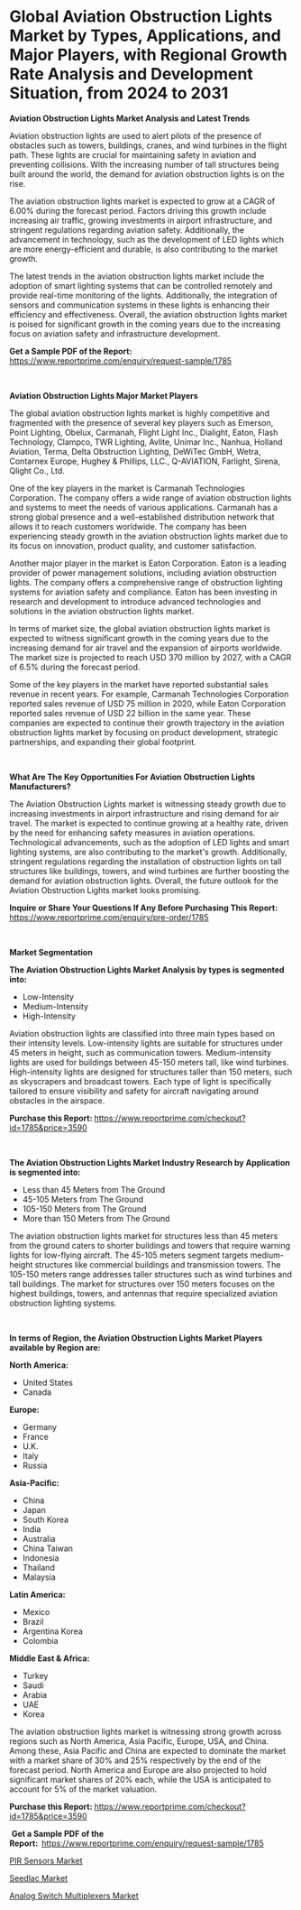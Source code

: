 <p><h1>Global Aviation Obstruction Lights Market by Types, Applications, and Major Players, with Regional Growth Rate Analysis and Development Situation, from 2024 to 2031</h1></p><p><strong>Aviation Obstruction Lights Market Analysis and Latest Trends</strong></p>
<p><p>Aviation obstruction lights are used to alert pilots of the presence of obstacles such as towers, buildings, cranes, and wind turbines in the flight path. These lights are crucial for maintaining safety in aviation and preventing collisions. With the increasing number of tall structures being built around the world, the demand for aviation obstruction lights is on the rise.</p><p>The aviation obstruction lights market is expected to grow at a CAGR of 6.00% during the forecast period. Factors driving this growth include increasing air traffic, growing investments in airport infrastructure, and stringent regulations regarding aviation safety. Additionally, the advancement in technology, such as the development of LED lights which are more energy-efficient and durable, is also contributing to the market growth.</p><p>The latest trends in the aviation obstruction lights market include the adoption of smart lighting systems that can be controlled remotely and provide real-time monitoring of the lights. Additionally, the integration of sensors and communication systems in these lights is enhancing their efficiency and effectiveness. Overall, the aviation obstruction lights market is poised for significant growth in the coming years due to the increasing focus on aviation safety and infrastructure development.</p></p>
<p><strong>Get a Sample PDF of the Report:&nbsp;</strong> <a href="https://www.reportprime.com/enquiry/request-sample/1785">https://www.reportprime.com/enquiry/request-sample/1785</a></p>
<p>&nbsp;</p>
<p><strong>Aviation Obstruction Lights Major Market Players</strong></p>
<p><p>The global aviation obstruction lights market is highly competitive and fragmented with the presence of several key players such as Emerson, Point Lighting, Obelux, Carmanah, Flight Light Inc., Dialight, Eaton, Flash Technology, Clampco, TWR Lighting, Avlite, Unimar Inc., Nanhua, Holland Aviation, Terma, Delta Obstruction Lighting, DeWiTec GmbH, Wetra, Contarnex Europe, Hughey & Phillips, LLC., Q-AVIATION, Farlight, Sirena, Qlight Co., Ltd.</p><p>One of the key players in the market is Carmanah Technologies Corporation. The company offers a wide range of aviation obstruction lights and systems to meet the needs of various applications. Carmanah has a strong global presence and a well-established distribution network that allows it to reach customers worldwide. The company has been experiencing steady growth in the aviation obstruction lights market due to its focus on innovation, product quality, and customer satisfaction.</p><p>Another major player in the market is Eaton Corporation. Eaton is a leading provider of power management solutions, including aviation obstruction lights. The company offers a comprehensive range of obstruction lighting systems for aviation safety and compliance. Eaton has been investing in research and development to introduce advanced technologies and solutions in the aviation obstruction lights market.</p><p>In terms of market size, the global aviation obstruction lights market is expected to witness significant growth in the coming years due to the increasing demand for air travel and the expansion of airports worldwide. The market size is projected to reach USD 370 million by 2027, with a CAGR of 6.5% during the forecast period.</p><p>Some of the key players in the market have reported substantial sales revenue in recent years. For example, Carmanah Technologies Corporation reported sales revenue of USD 75 million in 2020, while Eaton Corporation reported sales revenue of USD 22 billion in the same year. These companies are expected to continue their growth trajectory in the aviation obstruction lights market by focusing on product development, strategic partnerships, and expanding their global footprint.</p></p>
<p>&nbsp;</p>
<p><strong>What Are The Key Opportunities For Aviation Obstruction Lights Manufacturers?</strong></p>
<p><p>The Aviation Obstruction Lights market is witnessing steady growth due to increasing investments in airport infrastructure and rising demand for air travel. The market is expected to continue growing at a healthy rate, driven by the need for enhancing safety measures in aviation operations. Technological advancements, such as the adoption of LED lights and smart lighting systems, are also contributing to the market's growth. Additionally, stringent regulations regarding the installation of obstruction lights on tall structures like buildings, towers, and wind turbines are further boosting the demand for aviation obstruction lights. Overall, the future outlook for the Aviation Obstruction Lights market looks promising.</p></p>
<p><strong>Inquire or Share Your Questions If Any Before Purchasing This Report:</strong> <a href="https://www.reportprime.com/enquiry/pre-order/1785">https://www.reportprime.com/enquiry/pre-order/1785</a></p>
<p>&nbsp;</p>
<p><strong>Market Segmentation</strong></p>
<p><strong>The Aviation Obstruction Lights Market Analysis by types is segmented into:</strong></p>
<p><ul><li>Low-Intensity</li><li>Medium-Intensity</li><li>High-Intensity</li></ul></p>
<p><p>Aviation obstruction lights are classified into three main types based on their intensity levels. Low-intensity lights are suitable for structures under 45 meters in height, such as communication towers. Medium-intensity lights are used for buildings between 45-150 meters tall, like wind turbines. High-intensity lights are designed for structures taller than 150 meters, such as skyscrapers and broadcast towers. Each type of light is specifically tailored to ensure visibility and safety for aircraft navigating around obstacles in the airspace.</p></p>
<p><strong>Purchase this Report:&nbsp;</strong><a href="https://www.reportprime.com/checkout?id=1785&price=3590">https://www.reportprime.com/checkout?id=1785&price=3590</a></p>
<p>&nbsp;</p>
<p><strong>The Aviation Obstruction Lights Market Industry Research by Application is segmented into:</strong></p>
<p><ul><li>Less than 45 Meters from The Ground</li><li>45-105 Meters from The Ground</li><li>105-150 Meters from The Ground</li><li>More than 150 Meters from The Ground</li></ul></p>
<p><p>The aviation obstruction lights market for structures less than 45 meters from the ground caters to shorter buildings and towers that require warning lights for low-flying aircraft. The 45-105 meters segment targets medium-height structures like commercial buildings and transmission towers. The 105-150 meters range addresses taller structures such as wind turbines and tall buildings. The market for structures over 150 meters focuses on the highest buildings, towers, and antennas that require specialized aviation obstruction lighting systems.</p></p>
<p>&nbsp;</p>
<p><strong>In terms of Region, the Aviation Obstruction Lights Market Players available by Region are:</strong></p>
<p>
    <p> <strong> North America: </strong>
        <ul>
            <li>United States</li>
            <li>Canada</li>
        </ul>
        </p> 
    <p> <strong> Europe: </strong>
        <ul>
            <li>Germany</li>
            <li>France</li>
            <li>U.K.</li>
            <li>Italy</li>
            <li>Russia</li>
        </ul>
        </p> 
    <p> <strong> Asia-Pacific: </strong>
        <ul>
            <li>China</li>
            <li>Japan</li>
            <li>South Korea</li>
            <li>India</li>
            <li>Australia</li>
            <li>China Taiwan</li>
            <li>Indonesia</li>
            <li>Thailand</li>
            <li>Malaysia</li>
        </ul>
        </p> 
    <p> <strong> Latin America: </strong>
        <ul>
            <li>Mexico</li>
            <li>Brazil</li>
            <li>Argentina Korea</li>
            <li>Colombia</li>
        </ul>
        </p> 
    <p> <strong> Middle East & Africa: </strong>
        <ul>
            <li>Turkey</li>
            <li>Saudi</li>
            <li>Arabia</li>
            <li>UAE</li>
            <li>Korea</li>
        </ul>
    </p>
    </p>
<p><p>The aviation obstruction lights market is witnessing strong growth across regions such as North America, Asia Pacific, Europe, USA, and China. Among these, Asia Pacific and China are expected to dominate the market with a market share of 30% and 25% respectively by the end of the forecast period. North America and Europe are also projected to hold significant market shares of 20% each, while the USA is anticipated to account for 5% of the market valuation.</p></p>
<p><strong>Purchase this Report: </strong><a href="https://www.reportprime.com/checkout?id=1785&price=3590">https://www.reportprime.com/checkout?id=1785&price=3590</a></p>
<p>&nbsp;<strong>Get a Sample PDF of the Report:&nbsp;&nbsp;</strong><a href="https://www.reportprime.com/enquiry/request-sample/1785">https://www.reportprime.com/enquiry/request-sample/1785</a></p>
<p><strong></strong></p>
<p><p><a href="https://github.com/Alonsoolds3wq1d81czn8rbol/Market-Research-Report-List-1/blob/main/pir-sensors-market.md">PIR Sensors Market</a></p><p><a href="https://carnation-joke-41f.notion.site/Seedlac-Market-Size-Global-Industry-Overview-Market-Segmentation-and-Forecast-2024-to-2031-970c1cc5db6145138e04393645920dbd">Seedlac Market</a></p><p><a href="https://github.com/RickHolmes3/Market-Research-Report-List-4/blob/main/analog-switch-multiplexers-market.md">Analog Switch Multiplexers Market</a></p></p>